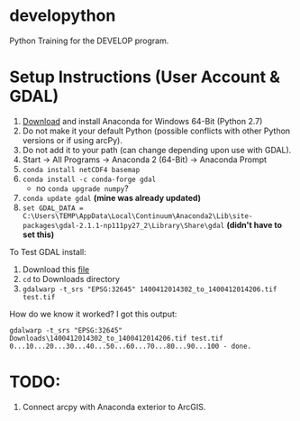# developython
Python Training for the DEVELOP program.

# Setup Instructions (User Account & GDAL)

1. [Download](http://www.continuum.io/downloads#_windows) and install Anaconda for Windows 64-Bit (Python 2.7)
2. Do not make it your default Python (possible conflicts with other Python versions or if using arcPy).
3. Do not add it to your path (can change depending upon use with GDAL).
4. Start -> All Programs -> Anaconda 2 (64-Bit) -> Anaconda Prompt
5. `conda install netCDF4 basemap`
6. `conda install -c conda-forge gdal`
    * no `conda upgrade numpy`?
7. `conda update gdal` __(mine was already updated)__
8. `set GDAL_DATA = C:\Users\TEMP\AppData\Local\Continuum\Anaconda2\Lib\site-packages\gdal-2.1.1-np111py27_2\Library\Share\gdal` __(didn't have to set this)__

To Test GDAL install:

1. Download this [file](https://drive.google.com/file/d/0B9m0kGaHo6cnM0JxbkM5aFZvN28/view?usp=sharing)
2. `cd` to Downloads directory
3. `gdalwarp -t_srs "EPSG:32645" 1400412014302_to_1400412014206.tif test.tif`

How do we know it worked?
I got this output:

    gdalwarp -t_srs "EPSG:32645" Downloads\1400412014302_to_1400412014206.tif test.tif
    0...10...20...30...40...50...60...70...80...90...100 - done.

# TODO:
1. Connect arcpy with Anaconda exterior to ArcGIS.
